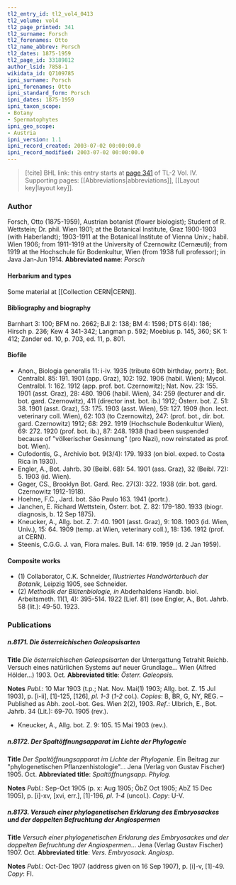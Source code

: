 ```yaml
---
tl2_entry_id: tl2_vol4_0413
tl2_volume: vol4
tl2_page_printed: 341
tl2_surname: Forsch
tl2_forenames: Otto
tl2_name_abbrev: Porsch
tl2_dates: 1875-1959
tl2_page_id: 33189812
author_lsid: 7858-1
wikidata_id: Q7109785
ipni_surname: Porsch
ipni_forenames: Otto
ipni_standard_form: Porsch
ipni_dates: 1875-1959
ipni_taxon_scope: 
- Botany
- Spermatophytes
ipni_geo_scope: 
- Austria
ipni_version: 1.1
ipni_record_created: 2003-07-02 00:00:00.0
ipni_record_modified: 2003-07-02 00:00:00.0
---
```



> [!cite] BHL link: this entry starts at [page 341](https://www.biodiversitylibrary.org/page/33189812) of TL-2 Vol. IV.
> Supporting pages: [[Abbreviations|abbreviations]], [[Layout key|layout key]].

### Author

Forsch, Otto (1875-1959), Austrian botanist (flower biologist); Student of R. Wettstein; Dr. phil. Wien 1901; at the Botanical Institute, Graz 1900-1903 (with Haberlandt); 1903-1911 at the Botanical Institute of Vienna Univ.; habil. Wien 1906; from 1911-1919 at the University of Czernowitz (Cernæuti); from 1919 at the Hochschule für Bodenkultur, Wien (from 1938 full professor); in Java Jan-Jun 1914. 
**Abbreviated name**: *Porsch*

#### Herbarium and types

Some material at [[Collection CERN|CERN]].

#### Bibliography and biography

Barnhart 3: 100; BFM no. 2662; BJI 2: 138; BM 4: 1598; DTS 6(4): 186; Hirsch p. 236; Kew 4 341-342; Langman p. 592; Moebius p. 145, 360; SK 1: 412; Zander ed. 10, p. 703, ed. 11, p. 801.

#### Biofile

- Anon., Biologia generalis 11: i-iv. 1935 (tribute 60th birthday, portr.); Bot. Centralbl. 85: 191. 1901 (app. Graz), 102: 192. 1906 (habil. Wien); Mycol. Centralbl. 1: 162. 1912 (app. prof. bot. Czernowitz); Nat. Nov. 23: 155. 1901 (asst. Graz), 28: 480. 1906 (habil. Wien), 34: 259 (lecturer and dir. bot. gard. Czernowitz), 411 (director inst. bot. ib.) 1912; Österr. bot. Z. 51: 38. 1901 (asst. Graz), 53: 175. 1903 (asst. Wien), 59: 127. 1909 (hon. lect. veterinary coll. Wien), 62: 103 (to Czernowitz), 247: (prof. bot., dir. bot. gard. Czernowitz) 1912; 68: 292. 1919 (Hochschule Bodenkultur Wien), 69: 272. 1920 (prof. bot. ib.), 87: 248. 1938 (had been suspended because of "völkerischer Gesinnung" (pro Nazi), now reinstated as prof. bot. Wien).
- Cufodontis, G., Archivio bot. 9(3/4): 179. 1933 (on biol. exped. to Costa Rica in 1930).
- Engler, A., Bot. Jahrb. 30 (Beibl. 68): 54. 1901 (ass. Graz), 32 (Beibl. 72): 5. 1903 (id. Wien).
- Gager, CS., Brooklyn Bot. Gard. Rec. 27(3): 322. 1938 (dir. bot. gard. Czernowitz 1912-1918).
- Hoehne, F.C., Jard. bot. São Paulo 163. 1941 (portr.).
- Janchen, E. Richard Wettstein, Österr. bot. Z. 82: 179-180. 1933 (biogr. diagnosis, b. 12 Sep 1875).
- Kneucker, A., Allg. bot. Z. 7: 40. 1901 (asst. Graz), 9: 108. 1903 (id. Wien, Univ.), 15: 64. 1909 (temp. at Wien, veterinary coll.), 18: 136. 1912 (prof. at CERN).
- Steenis, C.G.G. J. van, Flora males. Bull. 14: 619. 1959 (d. 2 Jan 1959).

#### Composite works

- (1) Collaborator, C.K. Schneider, *Illustriertes Handwörterbuch der Botanik*, Leipzig 1905, see Schneider.
- (2) *Methodik der Blütenbiologie, in* Abderhaldens Handb. biol. Arbeitsmeth. 11(1, 4): 395-514. 1922 \[Lief. 81\] (see Engler, A., Bot. Jahrb. 58 (lit.): 49-50. 1923.

### Publications

##### n.8171. Die österreichischen Galeopsisarten

**Title**
*Die österreichischen Galeopsisarten* der Untergattung Tetrahit Reichb. Versuch eines natürlichen Systems auf neuer Grundlage... Wien (Alfred Hölder...) 1903. Oct.
**Abbreviated title**: *Österr. Galeopsis.*

**Notes**
*Publ*.: 10 Mar 1903 (t.p.; Nat. Nov. Mai(1) 1903; Allg. bot. Z. 15 Jul 1903), p. \[i-ii\], \[1\]-125, \[126\], *pl. 1-3* (*1-2* col.). *Copies*: B, BR, G, NY, REG. – Published as Abh. zool.-bot. Ges. Wien 2(2), 1903.
*Ref*.: Ulbrich, E., Bot. Jahrb. 34 (Lit.): 69-70. 1905 (rev.).
- Kneucker, A., Allg. bot. Z. 9: 105. 15 Mai 1903 (rev.).

##### n.8172. Der Spaltöffnungsapparat im Lichte der Phylogenie

**Title**
*Der Spaltöffnungsapparat im Lichte der Phylogenie*. Ein Beitrag zur "phylogenetischen Pflanzenhistologie"... Jena (Verlag von Gustav Fischer) 1905. Oct.
**Abbreviated title**: *Spaltöffnungsapp. Phylog.*

**Notes**
*Publ*.: Sep-Oct 1905 (p. x: Aug 1905; ÖbZ Oct 1905; AbZ 15 Dec 1905), p. \[i\]-xv, \[xvi, err.\], \[1\]-196, *pl. 1-4* (uncol.). *Copy*: U-V.

##### n.8173. Versuch einer phylogenetischen Erklarung des Embryosackes und der doppelten Befruchtung der Angiospermen

**Title**
*Versuch einer phylogenetischen Erklarung des Embryosackes und der doppelten Befruchtung der Angiospermen*... Jena (Verlag Gustav Fischer) 1907. Oct.
**Abbreviated title**: *Vers. Embryosack. Angiosp.*

**Notes**
*Publ*.: Oct-Dec 1907 (address given on 16 Sep 1907), p. \[i\]-v, \[1\]-49. *Copy*: FI.

